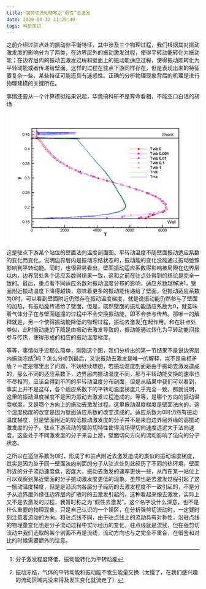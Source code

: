 ```yaml
---
title: 强剪切流动随笔之“假性”去激发
date: 2020-04-12 21:29:40
tags: 科研笔记
---
```


之前介绍过驻点处的振动非平衡特征，其中涉及三个物理过程，我们根据其对振动激发度的影响分为了两类，在边界层外的振动激发过程，使得平转动能转化为振动能；在边界层内的振动去激发过程和壁面上的振动能适应过程，使得振动能转化为平转动能或者传递给壁面。这样的过程在驻点下游同样存在，但是表现出来的特征要复杂一些，某些特征可能还具有迷惑性。正确的分析物理现象背后的机理是进行物理建模的关键所在。<!-- more -->

事情还要从一个计算模拟结果说起，毕竟搞科研不是算命看相，不能空口白话的胡诌

![prof_of_tvib](/image/prof_tvib.png)

这是驻点下游某个站位的壁面法向温度剖面图。平转动温度不随壁面振动适应系数的变化而变化，说明边界层内是振动冻结状态的，振动能的变化没能通过振动弛豫影响到平转动能。同时，也很容易看出，壁面振动适应系数得影响被局限在边界层以内，边界层处各个适应系数得结果一致，这和之前在驻点处得到的结论是完全一致的。最后，重点看不同适应系数对振动温度分布的影响，适应系数越解决1，壁面附近振动温度下降得越快，意味着更多的振动能传递给了壁面。但振动适应系数为0时，可以看到壁面附近仍然存在振动温度梯度，就是说振动能仍然参与了壁面的加热，有振动能传递给了壁面。但是，既然壁面的振动能适应系数为0，就意味着气体分子在与壁面碰撞的过程中不会交换振动能，即不会参与传热。那唯一的解释就是，另一个使得振动能降低的物理过程，振动去激发[^2]在起作用。和在驻点处类似，此时振动能的下降是由振动去激发导致的，振动能通过转化为平转动能间接参与传热，使得形成的相应的振动温度梯度。

等等，事情似乎没那么简单，刚刚这个图，我们分析出的第一节结果不是说边界层内振动冻结[^1]吗？怎么分析到最后，又说振动去激发是唯一的解释，岂不是自相矛盾？一定是哪里出了问题，不妨继续想想，若振动温度剖面是由于振动去激发造成的，那么不同的适应系数下，边界层内振动温度不同，那与平转动能交换的速率也不尽相同，应该会得到不同的平转动温度分布剖面，但是从结果中我们可以看到，事实上并不是这样，各个适应系数下的平转动温度梯度几乎完全一致。那就说明，这里的振动温度梯度不是因为振动去激发过程造成的。等等，是哪个方向的振动温度梯度，又是哪个方向上的振动去激发过程。这里振动温度梯度是壁面法向的，这个温度梯度的改变是因为壁面适应系数的改变造成的。适应系数为0时仍然有振动温度梯度，但是壁面附近的较低振动激发度的分子并不是来自边界层外缘的高振动激发度的分子。驻点下游流动的强剪切特性使得流场得切向速度远远大于法向速度，这些处于不同激发度的分子来自上游，壁面切向方向的流动影响了法向的分子状态。

之所以在适应系数为0时，形成了和驻点附近去激发造成的类似的振动温度梯度，其实是因为处于同一壁面法向剖面的分子从驻点处到此经历了不同的热环境，壁面附近的分子流动速度低，密度大，振动去激发的速率更快一些，从而在某一站位上可以观察到靠近壁面的分子振动激发度更低的现象。虽然也是去激发过程引起了这一振动温度梯度，但是是沿流向各层分子经历的去激发程度不一致引起的，不是分子从边界层外缘往边界层内扩散时的去激发引起的。这种看起来像去激发，实际上又不是去激发的过程，我暂时称之为“假性去激发”。这个名字没什么深意，也不是什么重要的物理现象，只是自己认识的一个误区，在分析强剪切流动时，一定要时刻注意着流动的方向。和驻点线不同，由于驻点线上的流动具有对称性，沿驻点线的物理量变化也是分子流动过程中实际经历的变化，驻点线就是流线，但在强剪切流动中我们选取的某个剖面不再是流线，流动方向也与之完全不重合，在借鉴和对比的时候需要额外的注意。

[^1]:振动冻结，气体的平转动能和振动能不发生能量交换（太慢了，在我们感兴趣的流动区域内没来得及发生变化就流走了）
[^2]:分子激发程度降低，振动能转化为平转动能
